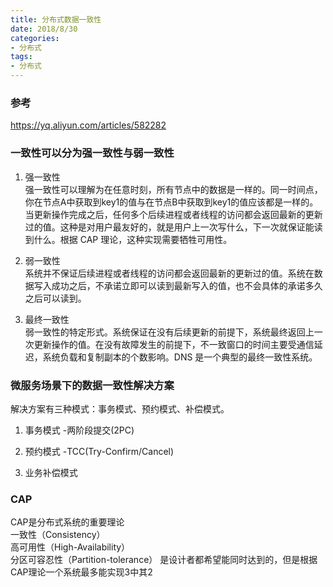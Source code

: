 ```yaml
---
title: 分布式数据一致性
date: 2018/8/30
categories:
- 分布式
tags:
- 分布式
---
```


### 参考
https://yq.aliyun.com/articles/582282

### 一致性可以分为强一致性与弱一致性
1. 强一致性  
  强一致性可以理解为在任意时刻，所有节点中的数据是一样的。同一时间点，你在节点A中获取到key1的值与在节点B中获取到key1的值应该都是一样的。  
  当更新操作完成之后，任何多个后续进程或者线程的访问都会返回最新的更新过的值。这种是对用户最友好的，就是用户上一次写什么，下一次就保证能读到什么。根据 CAP 理论，这种实现需要牺牲可用性。

2. 弱一致性  
系统并不保证后续进程或者线程的访问都会返回最新的更新过的值。系统在数据写入成功之后，不承诺立即可以读到最新写入的值，也不会具体的承诺多久之后可以读到。

3. 最终一致性  
弱一致性的特定形式。系统保证在没有后续更新的前提下，系统最终返回上一次更新操作的值。在没有故障发生的前提下，不一致窗口的时间主要受通信延迟，系统负载和复制副本的个数影响。DNS 是一个典型的最终一致性系统。  

### 微服务场景下的数据一致性解决方案
  解决方案有三种模式：事务模式、预约模式、补偿模式。  
1. 事务模式 -两阶段提交(2PC)

2. 预约模式 -TCC(Try-Confirm/Cancel)

3. 业务补偿模式

### CAP
  CAP是分布式系统的重要理论  
    一致性（Consistency）  
    高可用性（High-Availability）  
    分区可容忍性（Partition-tolerance）
      是设计者都希望能同时达到的，但是根据CAP理论一个系统最多能实现3中其2
